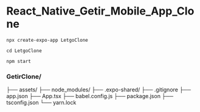 # React_Native_Getir_Mobile_App_Clone

```
npx create-expo-app LetgoClone
```

```
cd LetgoClone
```

```
npm start
```

### GetirClone/
├── assets/
├── node_modules/
├── .expo-shared/
├── .gitignore
├── app.json
├── App.tsx
├── babel.config.js
├── package.json
├── tsconfig.json
└── yarn.lock
